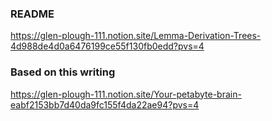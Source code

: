 ### README

https://glen-plough-111.notion.site/Lemma-Derivation-Trees-4d988de4d0a6476199ce55f130fb0edd?pvs=4

### Based on this writing

https://glen-plough-111.notion.site/Your-petabyte-brain-eabf2153bb7d40da9fc155f4da22ae94?pvs=4

